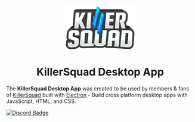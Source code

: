 <p align="center">
  <img src="https://github.com/ColinMoulds/KillerSquad-Dekstop-App/blob/master/Docs/Assets/ks-logo-vertical.png?raw=true">
</p>

<h1 align="center">KillerSquad Desktop App</h1>

The **KillerSquad Desktop App** was created to be used by members & fans of [KillerSquad](http://killersquad.net) built with [Electron](https://electron.atom.io/) - Build cross platform desktop apps with JavaScript, HTML, and CSS.

[![Discord Badge](https://discordapp.com/api/guilds/147866833511251969/embed.png)](https://discord.gg/bXVYBps)
<br>